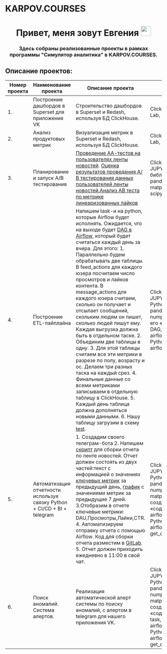 # KARPOV.COURSES
<h1 align="center">Привет, меня зовут Евгения
<img src="https://github.com/blackcater/blackcater/raw/main/images/Hi.gif" height="32"/></h1>
<h3 align="center">   

Здесь собраны реализованные проекты в рамках программы "Симулятор аналитика" в KARPOV.COURSES.
## Описание проектов:  
|Номер проекта| Наименование проекта                      | Описание проекта                                            |   Стек                                          проекта  |
| ----------- | ----------------------------------------------- | -------------------------------------------------------- | ---------------------------------------------------------------------- |  
| 1. | Построение дашбордов в Superset для приложения VK| Строительство дашбордов в Superset и Redash, используя БД ClickHouse.|ClickHouse,Apache Superset,SQL Lab, Dashboards |
| 2. |  Анализ продуктовых метрик|Визуализация метрик в Superset и Redash, используя БД ClickHouse. |ClickHouse,Apache Superset,SQL Lab, Redash, Dashboards |
| 3. |  Планирование и запуск А/В тестирования|[Проведение АА-тестов на пользователях ленты новостей](https://github.com/moseevaevgeniya/Project_in_Karpov.courses/blob/125e2039b435b9d81dcf19f367eed96732099558/3.%D0%9F%D1%80%D0%BE%D0%B5%D0%BA%D1%82:%D0%9F%D0%BB%D0%B0%D0%BD%D0%B8%D1%80%D0%BE%D0%B2%D0%B0%D0%BD%D0%B8%D0%B5%20%D0%B8%20%D0%B7%D0%B0%D0%BF%D1%83%D1%81%D0%BA%20%D0%90%D0%92%20%D1%82%D0%B5%D1%81%D1%82%D0%B0/Task_1_AA_test__1_.ipynb). [Оценка результатов проведения А/В тестирования данных пользователей ленты новостей.](https://github.com/moseevaevgeniya/Project_in_Karpov.courses/blob/c4c8cbbe0ada8927ef56f37904340c3d4ebcf22d/3.%D0%9F%D1%80%D0%BE%D0%B5%D0%BA%D1%82:%D0%9F%D0%BB%D0%B0%D0%BD%D0%B8%D1%80%D0%BE%D0%B2%D0%B0%D0%BD%D0%B8%D0%B5%20%D0%B8%20%D0%B7%D0%B0%D0%BF%D1%83%D1%81%D0%BA%20%D0%90%D0%92%20%D1%82%D0%B5%D1%81%D1%82%D0%B0/AB_test_task_2__1_.ipynb)[Анализ АВ теста по метрике линеаризованных лайков](https://github.com/moseevaevgeniya/Project_in_Karpov.courses/blob/2b2d030358037a083609305c1c37dc9d2e6e3a55/3.%D0%9F%D1%80%D0%BE%D0%B5%D0%BA%D1%82:%D0%9F%D0%BB%D0%B0%D0%BD%D0%B8%D1%80%D0%BE%D0%B2%D0%B0%D0%BD%D0%B8%D0%B5%20%D0%B8%20%D0%B7%D0%B0%D0%BF%D1%83%D1%81%D0%BA%20%D0%90%D0%92%20%D1%82%D0%B5%D1%81%D1%82%D0%B0/AB_test_linea.ipynb) |ClickHouse, SQL Lab, JUPYTERHUB, Python, библиотеки: pandas, pandahouse, numpy, matplotlib.pyplot,seaborn, scipy,stats,tqdm.auto,tqdm |
| 4. |  Построение ETL-пайплайна|Напишем task-и на python, которые Airflow будет исполнять. Ожидается, что на выходе будет [DAG в Airflow](https://github.com/moseevaevgeniya/Project_in_Karpov.courses/blob/6577cf0a0be6058edee010af70f88da1cb00a816/4.%D0%9F%D1%80%D0%BE%D0%B5%D0%BA%D1%82:%20%D0%9F%D0%BE%D1%81%D1%82%D1%80%D0%BE%D0%B5%D0%BD%D0%B8%D0%B5%20ETL-%D0%BF%D0%B0%D0%B9%D0%BF%D0%BB%D0%B0%D0%B9%D0%BD%D0%B0/dag_ea_moseeva_12.py), который будет считаться каждый день за вчера. Для этого:  1. Параллельно будем обрабатывать две таблицы. В feed_actions для каждого юзера посчитаем число просмотров и лайков контента. В message_actions для каждого юзера считаем, сколько он получает и отсылает сообщений, скольким людям он пишет, сколько людей пишут ему. Каждая выгрузка должна быть в отдельном таске.   2. Объединим две таблицы в одну.   3. Для этой таблицы считаем все эти метрики в разрезе по полу, возрасту и ос. Делаем три разных таска на каждый срез.  4. Финальные данные со всеми метриками записываем в отдельную таблицу в ClickHouse.  5. Каждый день таблица должна дополняться новыми данными.  6. Нашу таблицу загрузим в схему [test](https://github.com/moseevaevgeniya/Project_in_Karpov.courses/blob/e4a809e3a68709c01e47b81673b7f7f44500cc18/4.%D0%9F%D1%80%D0%BE%D0%B5%D0%BA%D1%82:%20%D0%9F%D0%BE%D1%81%D1%82%D1%80%D0%BE%D0%B5%D0%BD%D0%B8%D0%B5%20ETL-%D0%BF%D0%B0%D0%B9%D0%BF%D0%BB%D0%B0%D0%B9%D0%BD%D0%B0/test_redash.png). |ClickHouse, SQL Lab, JUPYTERHUB, Redash, Airflow, Python, библиотеки: pandas, pandahouse, datetime, timedelta, numpy, для создания DAG-а и его «содержания»: airflow, DAG,task,  airflow.operators.python_operator, PythonOperator, datetime, airflow.decorators.|  
| 5. |Автоматизация отчетности используя связку Python + CI/CD + BI + telegram|1. Создадим своего телеграм-бота 2. Напишем [скрипт](https://github.com/moseevaevgeniya/Project_in_Karpov.courses/blob/d1a48dc0ee928983fee44c4e83f2d5e9d5955397/5.%D0%9F%D1%80%D0%BE%D0%B5%D0%BA%D1%82:%20%D0%90%D0%B2%D1%82%D0%BE%D0%BC%D0%B0%D1%82%D0%B8%D0%B7%D0%B0%D1%86%D0%B8%D1%8F%20%D0%BE%D1%82%D1%87%D1%91%D1%82%D0%BD%D0%BE%D1%81%D1%82%D0%B8/tg_moseeva_dag__1_.py) для сборки отчета по ленте новостей. Отчет должен состоять из двух частей:текст с информацией о значениях [ключевых метрик](https://github.com/moseevaevgeniya/Project_in_Karpov.courses/blob/139fb78f2a0085b87c3d419016516a91a587942c/5.%D0%9F%D1%80%D0%BE%D0%B5%D0%BA%D1%82:%20%D0%90%D0%B2%D1%82%D0%BE%D0%BC%D0%B0%D1%82%D0%B8%D0%B7%D0%B0%D1%86%D0%B8%D1%8F%20%D0%BE%D1%82%D1%87%D1%91%D1%82%D0%BD%D0%BE%D1%81%D1%82%D0%B8/tg_moseeva_dag__1_.py) за предыдущий день, [график](https://github.com/moseevaevgeniya/Project_in_Karpov.courses/blob/20c544a46b8f5133cb36338073dae4cf8990a942/5.%D0%9F%D1%80%D0%BE%D0%B5%D0%BA%D1%82:%20%D0%90%D0%B2%D1%82%D0%BE%D0%BC%D0%B0%D1%82%D0%B8%D0%B7%D0%B0%D1%86%D0%B8%D1%8F%20%D0%BE%D1%82%D1%87%D1%91%D1%82%D0%BD%D0%BE%D1%81%D1%82%D0%B8/task_6_2_dag__1___1_.py) с значениями метрик за предыдущие 7 дней. 3.Отобразим в отчете ключевые метрики: DAU,Просмотры,Лайки,CTR. 4. Автоматизируем отправку отчета с помощью Airflow. Код для сборки отчета разместим в [GitLab](https://github.com/moseevaevgeniya/Project_in_Karpov.courses/blob/12ca521a11ef7db2a4420519802f14f6b67d1144/5.%D0%9F%D1%80%D0%BE%D0%B5%D0%BA%D1%82:%20%D0%90%D0%B2%D1%82%D0%BE%D0%BC%D0%B0%D1%82%D0%B8%D0%B7%D0%B0%D1%86%D0%B8%D1%8F%20%D0%BE%D1%82%D1%87%D1%91%D1%82%D0%BD%D0%BE%D1%81%D1%82%D0%B8/raw.txt). 5. Отчет должен приходить ежедневно в 11:00 в свой чат.  |ClickHouse, SQL Lab, JUPYTERHUB, Redash, Airflow, Python, библиотеки: pandas, pandahouse, datetime, timedelta, numpy, telegram, matplotlib.pyplot, seaborn, io, для создания DAG-а и его «содержания»: airflow, DAG,task,  airflow.operators.python_operator, PythonOperator, datetime, airflow.decorators, get_current_context |
| 6. | Поиск аномалий. Система алертов.|Реализация автоматической алерт системы по поиску аномалий, с алертом в telegram для нашего приложения VK. |ClickHouse, SQL Lab, JUPYTERHUB, Redash, Airflow, Python, библиотеки: pandas, pandahouse, datetime, timedelta, numpy, telegram, matplotlib.pyplot, seaborn, io, для создания DAG-а и его «содержания»: airflow, DAG, task, airflow.operators.python_operator, PythonOperator, datetime, airflow.decorators, get_current_context|
